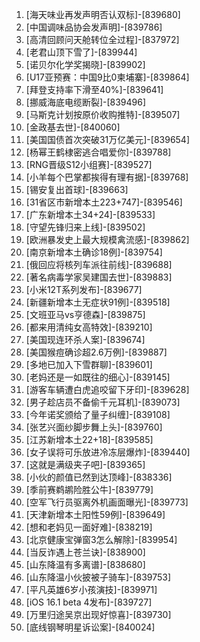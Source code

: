 
1. [海天味业再发声明否认双标]-[839680]
1. [中国调味品协会发声明]-[839786]
1. [高清回顾问天舱转位全过程]-[837972]
1. [老君山顶下雪了]-[839944]
1. [诺贝尔化学奖揭晓]-[839902]
1. [U17亚预赛：中国9比0柬埔寨]-[839864]
1. [拜登支持率下滑至40%]-[839641]
1. [挪威海底电缆断裂]-[839496]
1. [马斯克计划按原价收购推特]-[839507]
1. [金政基去世]-[840060]
1. [美国国债首次突破31万亿美元]-[839654]
1. [杨幂王鹤棣密逃合唱爱你]-[839788]
1. [RNG晋级S12小组赛]-[839527]
1. [小羊每个巴掌都挨得有理有据]-[839768]
1. [锡安复出首球]-[839663]
1. [31省区市新增本土223+747]-[839546]
1. [广东新增本土34+24]-[839533]
1. [守望先锋归来上线]-[839502]
1. [欧洲暴发史上最大规模禽流感]-[839862]
1. [南京新增本土确诊18例]-[839754]
1. [俄回应将核列车派往前线]-[839688]
1. [著名病毒学家吴建国去世]-[839883]
1. [小米12T系列发布]-[839677]
1. [新疆新增本土无症状91例]-[839518]
1. [文班亚马vs亨德森]-[839875]
1. [都来用清纯女高特效]-[839210]
1. [美国现连环杀人案]-[839674]
1. [美国猴痘确诊超2.6万例]-[839887]
1. [多地已加入下雪群聊]-[839601]
1. [老妈还是一如既往的细心]-[839145]
1. [游客车辆遭白虎追咬留下牙印]-[839628]
1. [男子趁店员不备偷千元耳机]-[839073]
1. [今年诺奖颁给了量子纠缠]-[839108]
1. [张艺兴面纱脚步舞上头]-[839760]
1. [江苏新增本土22+18]-[839585]
1. [女子误将可乐放进冷冻层爆炸]-[839440]
1. [这就是满级夹子吧]-[839365]
1. [小伙的颜值已然到达顶峰]-[838336]
1. [季前赛鹈鹕险胜公牛]-[839779]
1. [空军飞行员驱离外机画面曝光]-[839773]
1. [天津新增本土阳性59例]-[839649]
1. [想和老妈见一面好难]-[838219]
1. [北京健康宝弹窗3怎么解除]-[839954]
1. [当反诈遇上苍兰诀]-[838900]
1. [山东降温有多离谱]-[838680]
1. [山东降温小伙披被子骑车]-[839753]
1. [平凡英雄6岁小孩演技]-[839971]
1. [iOS 16.1 beta 4发布]-[839727]
1. [万里归途吴京出现好惊喜]-[839730]
1. [底线钢琴明星诉讼案]-[840024]